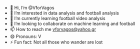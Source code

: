 - 👋 Hi, I’m @VforVagos
- 👀 I’m interested in data analysis and football analysis
- 🌱 I’m currently learning football video analysis
- 💞️ I’m looking to collaborate on machine learning and football
- 📫 How to reach me vforvagos@yahoo.gr
- 😄 Pronouns: V
- ⚡ Fun fact: Not all those who wander are lost

